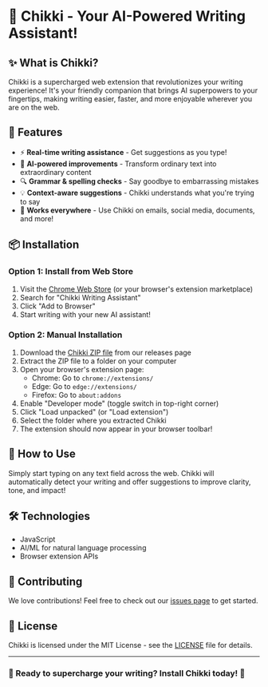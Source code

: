 # 🚀 Chikki - Your AI-Powered Writing Assistant! 

## ✨ What is Chikki?

Chikki is a supercharged web extension that revolutionizes your writing experience! It's your friendly companion that brings AI superpowers to your fingertips, making writing easier, faster, and more enjoyable wherever you are on the web.

## 🎯 Features

- ⚡ **Real-time writing assistance** - Get suggestions as you type!
- 🧠 **AI-powered improvements** - Transform ordinary text into extraordinary content
- 🔍 **Grammar & spelling checks** - Say goodbye to embarrassing mistakes
- 💡 **Context-aware suggestions** - Chikki understands what you're trying to say
- 🌈 **Works everywhere** - Use Chikki on emails, social media, documents, and more!

## 📦 Installation

### Option 1: Install from Web Store

1. Visit the [Chrome Web Store](https://chrome.google.com/webstore) (or your browser's extension marketplace)
2. Search for "Chikki Writing Assistant"
3. Click "Add to Browser"
4. Start writing with your new AI assistant!

### Option 2: Manual Installation

1. Download the [Chikki ZIP file](https://github.com/heysagnik/chikki/releases/latest) from our releases page
2. Extract the ZIP file to a folder on your computer
3. Open your browser's extension page:
    - Chrome: Go to `chrome://extensions/`
    - Edge: Go to `edge://extensions/`
    - Firefox: Go to `about:addons`
4. Enable "Developer mode" (toggle switch in top-right corner)
5. Click "Load unpacked" (or "Load extension")
6. Select the folder where you extracted Chikki
7. The extension should now appear in your browser toolbar!

## 🚀 How to Use

Simply start typing on any text field across the web. Chikki will automatically detect your writing and offer suggestions to improve clarity, tone, and impact!

## 🛠️ Technologies

- JavaScript
- AI/ML for natural language processing
- Browser extension APIs

## 👥 Contributing

We love contributions! Feel free to check out our [issues page](https://github.com/heysagnik/chikki/issues) to get started.

## 📄 License

Chikki is licensed under the MIT License - see the [LICENSE](LICENSE) file for details.

---

### 💫 Ready to supercharge your writing? Install Chikki today! 💫